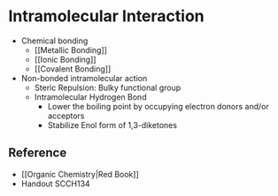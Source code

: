 # Intramolecular Interaction

- Chemical bonding
    - [[Metallic Bonding]]
    - [[Ionic Bonding]]
    - [[Covalent Bonding]]
- Non-bonded intramolecular action
    - Steric Repulsion: Bulky functional group
    - Intramolecular Hydrogen Bond
        - Lower the boiling point by occupying electron donors and/or acceptors
        - Stabilize Enol form of 1,3-diketones

## Reference

- [[Organic Chemistry|Red Book]]
- Handout SCCH134
